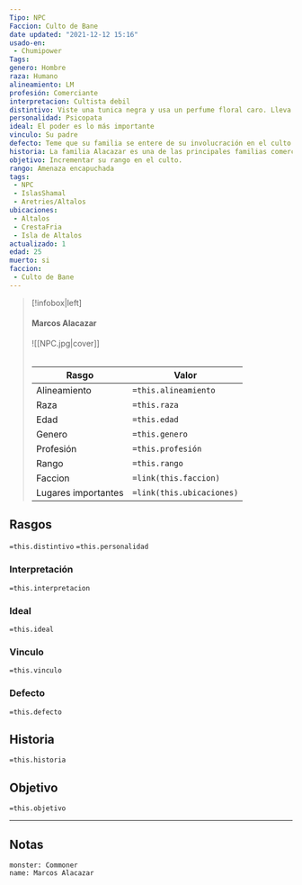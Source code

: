 ```yaml
---
Tipo: NPC
Faccion: Culto de Bane
date updated: "2021-12-12 15:16"
usado-en:
 - Chumipower
Tags: 
genero: Hombre
raza: Humano
alineamiento: LM
profesión: Comerciante
interpretacion: Cultista debil
distintivo: Viste una tunica negra y usa un perfume floral caro. Lleva una mascara negra con 5 puntas dobladas que recuerdan a la forma de un puño. y un gran cogante de oro
personalidad: Psicopata
ideal: El poder es lo más importante
vinculo: Su padre
defecto: Teme que su familia se entere de su involucración en el culto.
historia: La familia Alacazar es una de las principales familias comerciantes de Altalos. Recibió una de las mejores Educaciónes. Dirige las operaciones en Arquel y controla una flotilla de 20 barcos que utiliza para traficar y financiar gran parte de las operaciones del culto. Su familia sospecha que se junta y mantiene negocios con gente poco deseable aunque prefiere mirar para otro lado y evitar el problema. Su padre Julio lo considera demasiado agresivo y despiadado y confía en dejarle el negocio a su hermana menor Maria que pose el control de 50 barcos poco a poco ha ido incrementando su control en la empresa.
objetivo: Incrementar su rango en el culto.
rango: Amenaza encapuchada
tags:
 - NPC
 - IslasShamal
 - Aretries/Altalos
ubicaciones:
 - Altalos
 - CrestaFria
 - Isla de Altalos
actualizado: 1
edad: 25
muerto: si
faccion:
 - Culto de Bane
---
```

> [!infobox|left]
>  #### Marcos Alacazar
> ![[NPC.jpg|cover]]
> ######   
> |Rasgo | Valor |
> | --- | --- |
> | Alineamiento | `=this.alineamiento`|
> | Raza | `=this.raza` |
> | Edad | `=this.edad` |
> | Genero | `=this.genero` |
> | Profesión | `=this.profesión` |
> | Rango | `=this.rango` |
> | Faccion | `=link(this.faccion)` |
>  | Lugares  importantes| `=link(this.ubicaciones)` |

## Rasgos 
 `=this.distintivo`
  `=this.personalidad`
###  Interpretación
  `=this.interpretacion`
### Ideal           
 `=this.ideal`
### Vinculo 
 `=this.vinculo`
### Defecto
 `=this.defecto`
## Historia
 `=this.historia`

 ##  Objetivo
   `=this.objetivo`
   
___
   ## Notas

```statblock
monster: Commoner
name: Marcos Alacazar
```